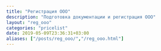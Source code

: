 ```yaml
---
title: "Регистрация ООО"
description: "Подготовка документации и регистрация ООО"
layout: "reg_ooo"
categories: "pricelist"
date: 2019-05-09T23:36:31+03:00
aliases: ["/posts/reg_ooo/","/reg_ooo.html"]
---
```

